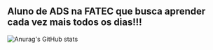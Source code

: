 ## Aluno de ADS na FATEC que busca aprender cada vez mais todos os dias!!!
![Anurag's GitHub stats](https://github-readme-stats.vercel.app/api?username=Ymlp&show_icons=true)
<!--
**ymlp/Ymlp** is a ✨ _special_ ✨ repository because its `README.md` (this file) appears on your GitHub profile.

Here are some ideas to get you started:

- 🔭 I’m currently working on ...
- 🌱 I’m currently learning ...
- 👯 I’m looking to collaborate on ...
- 🤔 I’m looking for help with ...
- 💬 Ask me about ...
- 📫 How to reach me: ...
- 😄 Pronouns: ...
- ⚡ Fun fact: ...
-->

